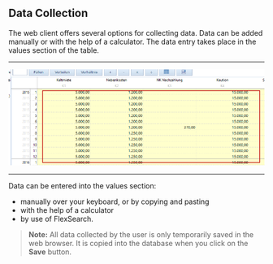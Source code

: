 ## Data Collection

The web client offers several options for collecting data. Data can be added manually or with the help of a calculator. The data entry takes place in the values section of the table.

---

![](/assets/wp10.png)

---

Data can be entered into the values section:

* manually over your keyboard, or by copying and pasting
* with the help of a calculator
* by use of FlexSearch.

> **Note:** All data collected by the user is only temporarily saved in the web browser. It is copied into the database when you click on the **Save** button.



